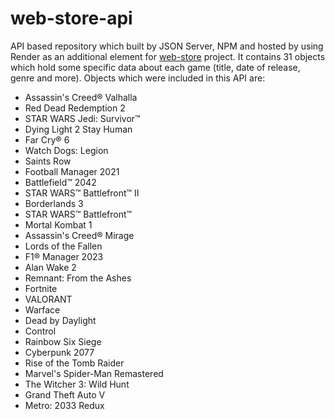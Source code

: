 # web-store-api

API based repository which built by JSON Server, NPM and hosted by using Render as an additional element for [web-store](https://github.com/artyom285/web-store) project. It contains 31 objects which hold some specific data about each game (title, date of release, genre and more). Objects which were included in this API are: 

* Assassin's Creed® Valhalla
* Red Dead Redemption 2
* STAR WARS Jedi: Survivor™
* Dying Light 2 Stay Human
* Far Cry® 6
* Watch Dogs: Legion
* Saints Row
* Football Manager 2021
* Battlefield™ 2042
* STAR WARS™ Battlefront™ II
* Borderlands 3
* STAR WARS™ Battlefront™
* Mortal Kombat 1
* Assassin's Creed® Mirage
* Lords of the Fallen
* F1® Manager 2023
* Alan Wake 2
* Remnant: From the Ashes
* Fortnite
* VALORANT
* Warface
* Dead by Daylight
* Control
* Rainbow Six Siege
* Cyberpunk 2077
* Rise of the Tomb Raider
* Marvel's Spider-Man Remastered
* The Witcher 3: Wild Hunt
* Grand Theft Auto V
* Metro: 2033 Redux